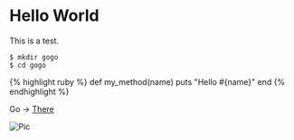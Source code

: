 Hello World
===========

This is a test.

    $ mkdir gogo
    $ cd gogo

{% highlight ruby %}
def my_method(name)
  puts "Hello #{name}"
end
{% endhighlight %}

Go -> [There](http://www.google.com)

![Pic](http://a1.twimg.com/profile_images/1025519450/2501a94f461da4590071f50c97988ebd_normal.png "Gravatar")

<script src="https://gist.github.com/455874.js?file=gistfile1.txt"></script>